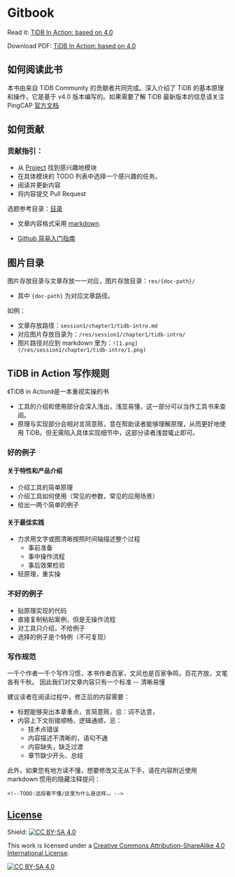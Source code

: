 # Gitbook

Read it: [TiDB In Action: based on 4.0](https://book.tidb.io/)

Download PDF: [TiDB In Action: based on 4.0](https://raw.githubusercontent.com/pingcap-incubator/tidb-in-action/gh-pages/book.pdf)

## 如何阅读此书

本书由来自 TiDB Community 的贡献者共同完成。深入介绍了 TiDB 的基本原理和操作，它是基于 v4.0 版本编写的。如果需要了解 TiDB 最新版本的信息请关注 PingCAP [官方文档](https://docs.pingcap.com/zh/tidb/stable)

## 如何贡献
### 贡献指引：
* 从 [Project](https://github.com/pingcap-incubator/tidb-in-action/projects) 找到感兴趣地模块
* 在具体模块的 TODO 列表中选择一个感兴趣的任务。
* 阅读并更新内容
* 将内容提交 Pull Request

选题参考目录：[目录](SUMMARY.md) 

* 文章内容格式采用 [markdown](https://daringfireball.net/projects/markdown/syntax). 

* [Github 简易入门指南](Github-handbook.pdf)

## 图片目录

图片存放目录与文章存放一一对应，图片存放目录：`res/{doc-path}/`
- 其中 `{doc-path}` 为对应文章路径。

如例：
- 文章存放路径：`session1/chapter1/tidb-intro.md` 
- 对应图片存放目录为：`/res/session1/chapter1/tidb-intro/`
- 图片路径对应到 markdown 里为：`![1.png](/res/session1/chapter1/tidb-intro/1.png)`
 

## TiDB in Action 写作规则

 《TiDB in Action》是一本重视实操的书
 - 工具的介绍和使用部分会深入浅出，浅显易懂，这一部分可以当作工具书来查阅。
 - 原理与实现部分会相对言简意赅，意在帮助读者能够理解原理，从而更好地使用 TiDB。但无需陷入具体实现细节中，这部分读者浅尝辄止即可。

### 好的例子

#### 关于特性和产品介绍

* 介绍工具的简单原理
* 介绍工具如何使用（常见的参数，常见的应用场景）
* 给出一两个简单的例子

#### 关于最佳实践

* 力求用文字或图清晰按照时间轴描述整个过程
    * 事前准备
    * 事中操作流程
    * 事后效果检验
* 轻原理，重实操

### 不好的例子

* 贴原理实现的代码
* 直接复制粘贴案例，但是无操作流程
* 对工具只介绍，不给例子
* 选择的例子是个特例（不可复现）

### 写作规范

一千个作者一千个写作习惯，本书作者百家，文风也是百家争鸣，百花齐放，文笔各有千秋。
因此我们对文章内容只有一个标准 -- 清晰易懂

建议读者在阅读过程中，修正后的内容需要：
- 标题能够突出本章重点，言简意赅，忌：词不达意，
- 内容上下文衔接顺畅，逻辑通顺，忌：
  - 技术点错误
  - 内容描述不清晰的，语句不通
  - 内容缺失，缺乏过渡
  - 章节缺少开头、总结

此外，如果您有地方读不懂，想要修改又无从下手，请在内容附近使用 markdown 惯用的隐藏注释提问：

```
<!--TODO:这段看不懂/这里为什么是这样。。-->
```


## [License](LICENSE)

Shield: [![CC BY-SA 4.0][cc-by-sa-shield]][cc-by-sa]

This work is licensed under a [Creative Commons Attribution-ShareAlike 4.0
International License][cc-by-sa].

[![CC BY-SA 4.0][cc-by-sa-image]][cc-by-sa]

[cc-by-sa]: http://creativecommons.org/licenses/by-sa/4.0/
[cc-by-sa-image]: https://licensebuttons.net/l/by-sa/4.0/88x31.png
[cc-by-sa-shield]: https://img.shields.io/badge/License-CC%20BY--SA%204.0-lightgrey.svg
